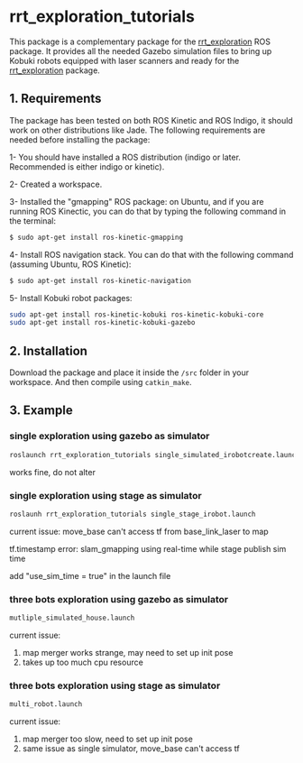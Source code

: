 # rrt_exploration_tutorials
This package is a complementary package for the [rrt_exploration](https://github.com/hasauino/rrt_exploration) ROS package. It provides all the needed Gazebo simulation files to bring up Kobuki robots equipped with laser scanners and ready for the [rrt_exploration](https://github.com/hasauino/rrt_exploration) package. 

## 1. Requirements
The package has been tested on both ROS Kinetic and ROS Indigo, it should work on other distributions like Jade. The following requirements are needed before installing the package:

1- You should have installed a ROS distribution (indigo or later. Recommended is either indigo or kinetic).

2- Created a workspace.

3- Installed the "gmapping" ROS package: on Ubuntu, and if you are running ROS Kinectic, you can do that by typing the following command in the terminal:

```sh
$ sudo apt-get install ros-kinetic-gmapping
```
4- Install ROS navigation stack. You can do that with the following command (assuming Ubuntu, ROS Kinetic):
```sh
$ sudo apt-get install ros-kinetic-navigation
```
5- Install Kobuki robot packages:
```sh
sudo apt-get install ros-kinetic-kobuki ros-kinetic-kobuki-core
sudo apt-get install ros-kinetic-kobuki-gazebo
```
## 2. Installation
Download the package and place it inside the ```/src``` folder in your workspace. And then compile using ```catkin_make```.

## 3. Example

### single exploration using gazebo as simulator

```sh
roslaunch rrt_exploration_tutorials single_simulated_irobotcreate.launch
```

works fine, do not alter

### single exploration using stage as simulator

```sh
roslaunh rrt_exploration_tutorials single_stage_irobot.launch
```

current issue: move_base can't access tf from base_link_laser to map

tf.timestamp error: slam_gmapping using real-time while stage publish sim time

add "use_sim_time = true" in the launch file

### three bots exploration using gazebo as simulator

```sh
mutliple_simulated_house.launch
```

current issue:   
1. map merger works strange, may need to set up init pose  
2. takes up too much cpu resource

### three bots exploration using stage as simulator

```sh
multi_robot.launch
```

current issue:  
1. map merger too slow, need to set up init pose  
2. same issue as single simulator, move_base can't access tf

